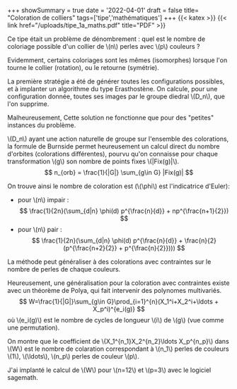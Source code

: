 +++
showSummary = true
date = '2022-04-01'
draft = false 
title= "Coloration de colliers"
tags=['tipe','mathématiques']
+++
{{< katex >}}
{{< link href="/uploads/tipe_1a_maths.pdf" title="PDF" >}}

Ce tipe était un problème de dénombrement :  quel est le  nombre de coloriage possible d'un collier de \\(n\\) perles avec \\(p\\) couleurs ?

Evidemment, certains coloriages sont les mêmes (isomorphes) lorsque l'on tourne le collier (rotation), ou le retourne (symétrie).

La première stratégie a été de générer toutes les configurations possibles, et à implanter un algorithme du type Erasthostène. On calcule, pour une configuration donnée,
   toutes ses images par le groupe diedral \\(D_n\\), que l'on supprime.

Malheureusement,  Cette solution ne fonctionne que pour des "petites" instances du problème.


\\(D_n\\) ayant une action naturelle de groupe sur l'ensemble des colorations, la formule de Burnside permet heureusement un calcul direct du nombre 
d'orbites (colorations différentes), pourvu qu'on connaisse pour chaque transformation \\(g\\) son nombre de points fixes \\(|Fix(g)|\\).
$$
n_{orb} = \frac{1}{|G|} \sum_{g\in G} |Fix(g)|
$$

On trouve ainsi le nombre de coloration est (\\(\phi\\) est l'indicatrice d'Euler): 
- pour \\(n\\) impair :
$$
			\frac{1}{2n}(\sum_{d|n} \phi(d) p^{\frac{n}{d}} + np^{\frac{n+1}{2}})
$$
- pour \\(n\\) pair :
$$
			\frac{1}{2n}(\sum_{d|n} \phi(d) p^{\frac{n}{d}} + \frac{n}{2}(p^{\frac{n+2}{2}} + p^{\frac{n}{2}})))
$$

La méthode peut généraliser à des colorations avec contraintes sur le nombre de perles de chaque couleurs.


Heureusement, une généralisation pour la coloration avec contraintes existe avec un théorème de Polya, qui fait intervenir des polynomes multivariés.
$$
W=\frac{1}{|G|}\sum_{g\in G}\prod_{i=1}^{n}(X_1^i+X_2^i+\ldots + X_p^i)^{e_i(g)}
$$
		où \\(e_i(g)\\) est le nombre de cycles de longueur \\(i\\) de \\(g\\) (vue comme une permutation).

On montre que le coefficient de \\(X_1^{n_1}X_2^{n_2}\ldots X_p^{n_p}\\) dans \\(W\\) est le nombre de colaration correspondant à
\\(n_1\\) perles de couleurs \\(1\\), \\(\ldots\\), \\(n_p\\) perles de couleur \\(p\\).


J'ai implanté le calcul de \\(W\\) pour \\(n=12\\) et \\(p=3\\) avec le logiciel sagemath.
